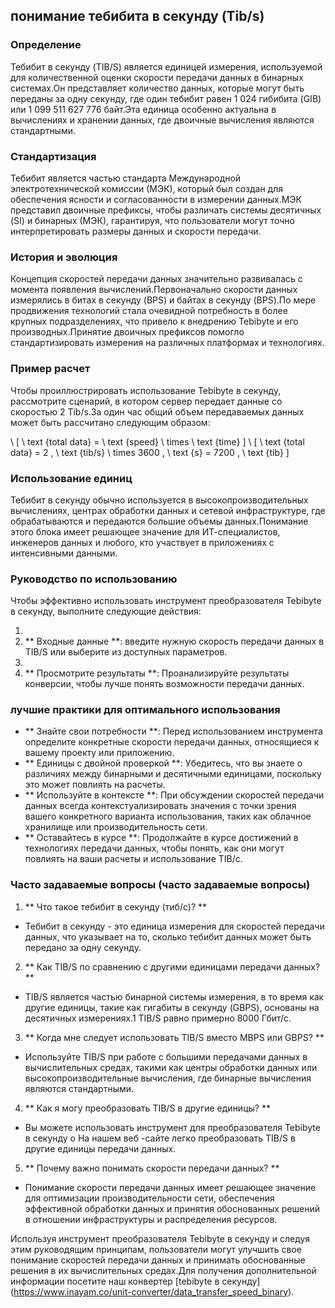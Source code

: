 ## понимание тебибита в секунду (Tib/s)

### Определение
Тебибит в секунду (TIB/S) является единицей измерения, используемой для количественной оценки скорости передачи данных в бинарных системах.Он представляет количество данных, которые могут быть переданы за одну секунду, где один тебибит равен 1 024 гибибита (GIB) или 1 099 511 627 776 байт.Эта единица особенно актуальна в вычислениях и хранении данных, где двоичные вычисления являются стандартными.

### Стандартизация
Тебибит является частью стандарта Международной электротехнической комиссии (МЭК), который был создан для обеспечения ясности и согласованности в измерении данных.МЭК представил двоичные префиксы, чтобы различать системы десятичных (SI) и бинарных (МЭК), гарантируя, что пользователи могут точно интерпретировать размеры данных и скорости передачи.

### История и эволюция
Концепция скоростей передачи данных значительно развивалась с момента появления вычислений.Первоначально скорости данных измерялись в битах в секунду (BPS) и байтах в секунду (BPS).По мере продвижения технологий стала очевидной потребность в более крупных подразделениях, что привело к внедрению Tebibyte и его производных.Принятие двоичных префиксов помогло стандартизировать измерения на различных платформах и технологиях.

### Пример расчет
Чтобы проиллюстрировать использование Tebibyte в секунду, рассмотрите сценарий, в котором сервер передает данные со скоростью 2 Tib/s.За один час общий объем передаваемых данных может быть рассчитано следующим образом:

\ [
\ text {total data} = \ text {speed} \ times \ text {time}
\]
\ [
\ text {total data} = 2 \, \ text {tib/s} \ times 3600 \, \ text {s} = 7200 \, \ text {tib}
\]

### Использование единиц
Тебибит в секунду обычно используется в высокопроизводительных вычислениях, центрах обработки данных и сетевой инфраструктуре, где обрабатываются и передаются большие объемы данных.Понимание этого блока имеет решающее значение для ИТ-специалистов, инженеров данных и любого, кто участвует в приложениях с интенсивными данными.

### Руководство по использованию
Чтобы эффективно использовать инструмент преобразователя Tebibyte в секунду, выполните следующие действия:

1.
2. ** Входные данные **: введите нужную скорость передачи данных в TIB/S или выберите из доступных параметров.
3.
4. ** Просмотрите результаты **: Проанализируйте результаты конверсии, чтобы лучше понять возможности передачи данных.

### лучшие практики для оптимального использования
- ** Знайте свои потребности **: Перед использованием инструмента определите конкретные скорости передачи данных, относящиеся к вашему проекту или приложению.
- ** Единицы с двойной проверкой **: Убедитесь, что вы знаете о различиях между бинарными и десятичными единицами, поскольку это может повлиять на расчеты.
- ** Используйте в контексте **: При обсуждении скоростей передачи данных всегда контекстуализировать значения с точки зрения вашего конкретного варианта использования, таких как облачное хранилище или производительность сети.
- ** Оставайтесь в курсе **: Продолжайте в курсе достижений в технологиях передачи данных, чтобы понять, как они могут повлиять на ваши расчеты и использование TIB/с.

### Часто задаваемые вопросы (часто задаваемые вопросы)

1. ** Что такое тебибит в секунду (тиб/с)? **
- Тебибит в секунду - это единица измерения для скоростей передачи данных, что указывает на то, сколько тебибит данных может быть передано за одну секунду.

2. ** Как TIB/S по сравнению с другими единицами передачи данных? **
- TIB/S является частью бинарной системы измерения, в то время как другие единицы, такие как гигабиты в секунду (GBPS), основаны на десятичных измерениях.1 TIB/S равно примерно 8000 Гбит/с.

3. ** Когда мне следует использовать TIB/S вместо MBPS или GBPS? **
- Используйте TIB/S при работе с большими передачами данных в вычислительных средах, такими как центры обработки данных или высокопроизводительные вычисления, где бинарные вычисления являются стандартными.

4. ** Как я могу преобразовать TIB/S в другие единицы? **
- Вы можете использовать инструмент для преобразователя Tebibyte в секунду o На нашем веб -сайте легко преобразовать TIB/S в другие единицы передачи данных.

5. ** Почему важно понимать скорости передачи данных? **
- Понимание скорости передачи данных имеет решающее значение для оптимизации производительности сети, обеспечения эффективной обработки данных и принятия обоснованных решений в отношении инфраструктуры и распределения ресурсов.

Используя инструмент преобразователя Tebibyte в секунду и следуя этим руководящим принципам, пользователи могут улучшить свое понимание скоростей передачи данных и принимать обоснованные решения в их вычислительных средах.Для получения дополнительной информации посетите наш конвертер [tebibyte в секунду] (https://www.inayam.co/unit-converter/data_transfer_speed_binary).
